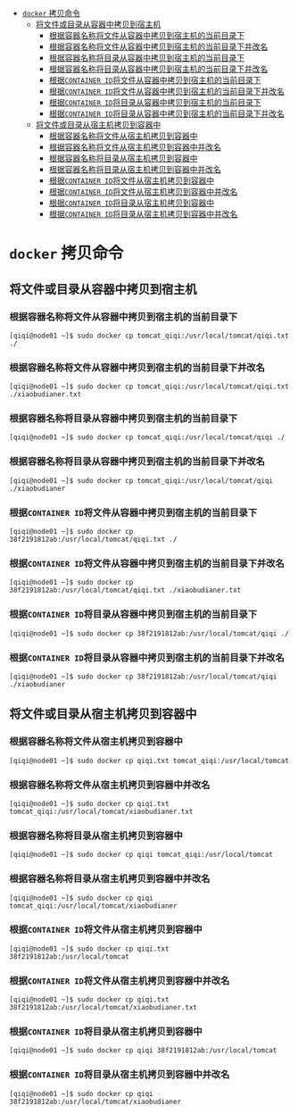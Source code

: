 - [`docker` 拷贝命令](#docker-拷贝命令)
  - [将文件或目录从容器中拷贝到宿主机](#将文件或目录从容器中拷贝到宿主机)
    - [根据容器名称将文件从容器中拷贝到宿主机的当前目录下](#根据容器名称将文件从容器中拷贝到宿主机的当前目录下)
    - [根据容器名称将文件从容器中拷贝到宿主机的当前目录下并改名](#根据容器名称将文件从容器中拷贝到宿主机的当前目录下并改名)
    - [根据容器名称将目录从容器中拷贝到宿主机的当前目录下](#根据容器名称将目录从容器中拷贝到宿主机的当前目录下)
    - [根据容器名称将目录从容器中拷贝到宿主机的当前目录下并改名](#根据容器名称将目录从容器中拷贝到宿主机的当前目录下并改名)
    - [根据`CONTAINER ID`将文件从容器中拷贝到宿主机的当前目录下](#根据container-id将文件从容器中拷贝到宿主机的当前目录下)
    - [根据`CONTAINER ID`将文件从容器中拷贝到宿主机的当前目录下并改名](#根据container-id将文件从容器中拷贝到宿主机的当前目录下并改名)
    - [根据`CONTAINER ID`将目录从容器中拷贝到宿主机的当前目录下](#根据container-id将目录从容器中拷贝到宿主机的当前目录下)
    - [根据`CONTAINER ID`将目录从容器中拷贝到宿主机的当前目录下并改名](#根据container-id将目录从容器中拷贝到宿主机的当前目录下并改名)
  - [将文件或目录从宿主机拷贝到容器中](#将文件或目录从宿主机拷贝到容器中)
    - [根据容器名称将文件从宿主机拷贝到容器中](#根据容器名称将文件从宿主机拷贝到容器中)
    - [根据容器名称将文件从宿主机拷贝到容器中并改名](#根据容器名称将文件从宿主机拷贝到容器中并改名)
    - [根据容器名称将目录从宿主机拷贝到容器中](#根据容器名称将目录从宿主机拷贝到容器中)
    - [根据容器名称将目录从宿主机拷贝到容器中并改名](#根据容器名称将目录从宿主机拷贝到容器中并改名)
    - [根据`CONTAINER ID`将文件从宿主机拷贝到容器中](#根据container-id将文件从宿主机拷贝到容器中)
    - [根据`CONTAINER ID`将文件从宿主机拷贝到容器中并改名](#根据container-id将文件从宿主机拷贝到容器中并改名)
    - [根据`CONTAINER ID`将目录从宿主机拷贝到容器中](#根据container-id将目录从宿主机拷贝到容器中)
    - [根据`CONTAINER ID`将目录从宿主机拷贝到容器中并改名](#根据container-id将目录从宿主机拷贝到容器中并改名)

# `docker` 拷贝命令

## 将文件或目录从容器中拷贝到宿主机

### 根据容器名称将文件从容器中拷贝到宿主机的当前目录下

```shell
[qiqi@node01 ~]$ sudo docker cp tomcat_qiqi:/usr/local/tomcat/qiqi.txt ./
```

### 根据容器名称将文件从容器中拷贝到宿主机的当前目录下并改名

```shell
[qiqi@node01 ~]$ sudo docker cp tomcat_qiqi:/usr/local/tomcat/qiqi.txt ./xiaobudianer.txt
```

### 根据容器名称将目录从容器中拷贝到宿主机的当前目录下

```shell
[qiqi@node01 ~]$ sudo docker cp tomcat_qiqi:/usr/local/tomcat/qiqi ./
```

### 根据容器名称将目录从容器中拷贝到宿主机的当前目录下并改名

```shell
[qiqi@node01 ~]$ sudo docker cp tomcat_qiqi:/usr/local/tomcat/qiqi ./xiaobudianer
```

### 根据`CONTAINER ID`将文件从容器中拷贝到宿主机的当前目录下

```shell
[qiqi@node01 ~]$ sudo docker cp 38f2191812ab:/usr/local/tomcat/qiqi.txt ./
```

### 根据`CONTAINER ID`将文件从容器中拷贝到宿主机的当前目录下并改名

```shell
[qiqi@node01 ~]$ sudo docker cp 38f2191812ab:/usr/local/tomcat/qiqi.txt ./xiaobudianer.txt
```

### 根据`CONTAINER ID`将目录从容器中拷贝到宿主机的当前目录下

```shell
[qiqi@node01 ~]$ sudo docker cp 38f2191812ab:/usr/local/tomcat/qiqi ./
```

### 根据`CONTAINER ID`将目录从容器中拷贝到宿主机的当前目录下并改名

```shell
[qiqi@node01 ~]$ sudo docker cp 38f2191812ab:/usr/local/tomcat/qiqi ./xiaobudianer
```

## 将文件或目录从宿主机拷贝到容器中

### 根据容器名称将文件从宿主机拷贝到容器中

```shell
[qiqi@node01 ~]$ sudo docker cp qiqi.txt tomcat_qiqi:/usr/local/tomcat
```

### 根据容器名称将文件从宿主机拷贝到容器中并改名

```shell
[qiqi@node01 ~]$ sudo docker cp qiqi.txt tomcat_qiqi:/usr/local/tomcat/xiaobudianer.txt
```

### 根据容器名称将目录从宿主机拷贝到容器中

```shell
[qiqi@node01 ~]$ sudo docker cp qiqi tomcat_qiqi:/usr/local/tomcat
```

### 根据容器名称将目录从宿主机拷贝到容器中并改名

```shell
[qiqi@node01 ~]$ sudo docker cp qiqi tomcat_qiqi:/usr/local/tomcat/xiaobudianer
```

### 根据`CONTAINER ID`将文件从宿主机拷贝到容器中

```shell
[qiqi@node01 ~]$ sudo docker cp qiqi.txt 38f2191812ab:/usr/local/tomcat
```

### 根据`CONTAINER ID`将文件从宿主机拷贝到容器中并改名

```shell
[qiqi@node01 ~]$ sudo docker cp qiqi.txt 38f2191812ab:/usr/local/tomcat/xiaobudianer.txt
```

### 根据`CONTAINER ID`将目录从宿主机拷贝到容器中

```shell
[qiqi@node01 ~]$ sudo docker cp qiqi 38f2191812ab:/usr/local/tomcat
```

### 根据`CONTAINER ID`将目录从宿主机拷贝到容器中并改名

```shell
[qiqi@node01 ~]$ sudo docker cp qiqi 38f2191812ab:/usr/local/tomcat/xiaobudianer
```